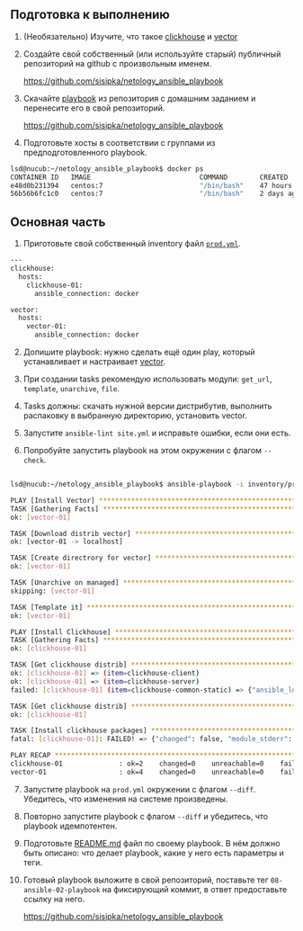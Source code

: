## Подготовка к выполнению

1. (Необязательно) Изучите, что такое [clickhouse](https://www.youtube.com/watch?v=fjTNS2zkeBs) и [vector](https://www.youtube.com/watch?v=CgEhyffisLY)

2. Создайте свой собственный (или используйте старый) публичный репозиторий на github с произвольным именем.
   
   https://github.com/sisipka/netology_ansible_playbook

3. Скачайте [playbook](https://github.com/netology-code/mnt-homeworks/tree/MNT-13/08-ansible-02-playbook/playbook) из репозитория с домашним заданием и перенесите его в свой репозиторий.
   
   https://github.com/sisipka/netology_ansible_playbook

4. Подготовьте хосты в соответствии с группами из предподготовленного playbook.

```bash
lsd@nucub:~/netology_ansible_playbook$ docker ps
CONTAINER ID   IMAGE                           COMMAND        CREATED        STATUS          PORTS                                                                                                                             NAMES
e48d0b231394   centos:7                        "/bin/bash"    47 hours ago   Up 2 hours                                                                                                                                        vector-01
56b56b6fc1c0   centos:7                        "/bin/bash"    2 days ago     Up 57 minutes                                                                                                                                     clickhouse-01
```


## Основная часть

1. Приготовьте свой собственный inventory файл [`prod.yml`](https://github.com/sisipka/netology_ansible_playbook/blob/master/inventory/prod.yml).

```bash
---
clickhouse:
  hosts:
    clickhouse-01:
      ansible_connection: docker

vector:
  hosts:
    vector-01:
      ansible_connection: docker
```

2. Допишите playbook: нужно сделать ещё один play, который устанавливает и настраивает [vector](https://vector.dev).

3. При создании tasks рекомендую использовать модули: `get_url`, `template`, `unarchive`, `file`.

4. Tasks должны: скачать нужной версии дистрибутив, выполнить распаковку в выбранную директорию, установить vector.

5. Запустите `ansible-lint site.yml` и исправьте ошибки, если они есть.

6. Попробуйте запустить playbook на этом окружении с флагом `--check`.

```bash

lsd@nucub:~/netology_ansible_playbook$ ansible-playbook -i inventory/prod.yml site.yml --check

PLAY [Install Vector] ******************************************************************************************************
TASK [Gathering Facts] *****************************************************************************************************
ok: [vector-01]

TASK [Download distrib vector] *********************************************************************************************
ok: [vector-01 -> localhost]

TASK [Create directrory for vector] ****************************************************************************************
ok: [vector-01]

TASK [Unarchive on managed] ************************************************************************************************
skipping: [vector-01]

TASK [Template it] *********************************************************************************************************
ok: [vector-01]

PLAY [Install Clickhouse] **************************************************************************************************
TASK [Gathering Facts] *****************************************************************************************************
ok: [clickhouse-01]

TASK [Get clickhouse distrib] **********************************************************************************************
ok: [clickhouse-01] => (item=clickhouse-client)
ok: [clickhouse-01] => (item=clickhouse-server)
failed: [clickhouse-01] (item=clickhouse-common-static) => {"ansible_loop_var": "item", "changed": false, "dest": "./clickhouse-common-static-22.3.3.44.rpm", "elapsed": 2, "gid": 0, "group": "root", "item": "clickhouse-common-static", "mode": "0644", "msg": "Request failed", "owner": "root", "response": "HTTP Error 404: Not Found", "size": 246310036, "state": "file", "status_code": 404, "uid": 0, "url": "https://packages.clickhouse.com/rpm/stable/clickhouse-common-static-22.3.3.44.noarch.rpm"}

TASK [Get clickhouse distrib] **********************************************************************************************
ok: [clickhouse-01]

TASK [Install clickhouse packages] *****************************************************************************************
fatal: [clickhouse-01]: FAILED! => {"changed": false, "module_stderr": "/bin/sh: sudo: command not found\n", "module_stdout": "", "msg": "MODULE FAILURE\nSee stdout/stderr for the exact error", "rc": 127}

PLAY RECAP *****************************************************************************************************************
clickhouse-01              : ok=2    changed=0    unreachable=0    failed=1    skipped=0    rescued=1    ignored=0   
vector-01                  : ok=4    changed=0    unreachable=0    failed=0    skipped=1    rescued=0    ignored=0   

```

7. Запустите playbook на `prod.yml` окружении с флагом `--diff`. Убедитесь, что изменения на системе произведены.

8. Повторно запустите playbook с флагом `--diff` и убедитесь, что playbook идемпотентен.

9.  Подготовьте [README.md](https://github.com/sisipka/netology_ansible_playbook/blob/master/README.md) файл по своему playbook. В нём должно быть описано: что делает playbook, какие у него есть параметры и теги.

10. Готовый playbook выложите в свой репозиторий, поставьте тег `08-ansible-02-playbook` на фиксирующий коммит, в ответ предоставьте ссылку на него.
    
    https://github.com/sisipka/netology_ansible_playbook